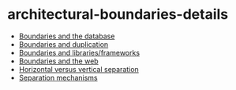<!-- this entire file is auto-generated -->

# architectural-boundaries-details

<!-- optional markdown-notes-tree directory description starts here -->

<!-- optional markdown-notes-tree directory description ends here -->

- [Boundaries and the database](Boundaries-database.md)
- [Boundaries and duplication](Boundaries-duplication.md)
- [Boundaries and libraries/frameworks](Boundaries-libraries-frameworks.md)
- [Boundaries and the web](Boundaries-web.md)
- [Horizontal versus vertical separation](Horizontal-vertical-separation.md)
- [Separation mechanisms](Separation-mechanisms.md)
